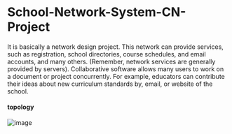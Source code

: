# School-Network-System-CN-Project

####
It is basically a network design project. This network can provide services, such as registration, school 
directories, course schedules, and email accounts, and many others. (Remember, network services are generally 
provided by servers). Collaborative software allows many users to work on a document or project concurrently. For 
example, educators can contribute their ideas about new curriculum standards by, email, or website of the school.

#### topology

![image](https://user-images.githubusercontent.com/60839928/150539443-9285255d-54eb-4899-be63-97d4ad320d76.png)
